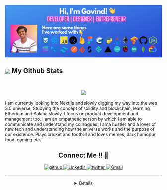 
<img src="Banner.png"/>

<summary><h2><img src="https://emojis.slackmojis.com/emojis/images/1471045852/841/hero.gif?1471045852" align="center"
                width="28" /> My Github Stats</h2> </summary>

<br>

<p align="center">
  <img src = "https://github-readme-stats.vercel.app/api?username=chandran-jr&show_icons=true&count_private=true&theme=vue&hide=issues&line_height=32">
</p>

<!--<p>I am a React developer from Mar Baselios College of Engineering and Technology currently pursuing the final year of Computer Science Engineering. I have experience working with Java, Python, and Machine Learning.</p>-->


<p>I am currently looking into Next.js and slowly digging my way into the web 3.0 universe. Studying the concept of solidity and blockchain, learning Etherium and Solana slowly. I focus on product development and management too. I am an empathetic person by which I am able to communicate and understand my colleagues. I ama hustler and a lover of new tech and understanding how the universe works and the purpose of our existence. Plays cricket and football and loves memes, dark humopur, food, gaming etc.</p>

<h2 align="center">Connect Me !! 🤝</h2> 

<p align="center">
<a href="https://github.com/chandran-jr" target="_blank">
<img src=https://img.shields.io/badge/github-%2324292e.svg?&style=for-the-badge&logo=github&logoColor=white alt=github style="margin-bottom: 5px;" />
</a>
<a href="https://www.linkedin.com/in/govind-b-chandran-46821a193/" target="_blank">
<img alt="LinkedIn" src="https://img.shields.io/badge/linkedin%20-%230077B5.svg?&style=for-the-badge&logo=linkedin&logoColor=white"/>
</a>
<a href="https://twitter.com/GovindChandran5" target="_blank">
<img src=https://img.shields.io/badge/twitter-%2300acee.svg?&style=for-the-badge&logo=twitter&logoColor=white alt=twitter style="margin-bottom: 5px;" />
</a>
<a href="mailto:govindchandran150@gmail.com">
<img alt="Gmail" src="https://img.shields.io/badge/Gmail-D14836?style=for-the-badge&logo=gmail&logoColor=white" />
</p> 

----


<details align="center">
  <summary>GitHub Trophies 🏆</summary>
<p align="center">
  <a href="https://github.com/ryo-ma/github-profile-trophy" target="_blank">
    <img src="https://github-profile-trophy.vercel.app/?username=chandran-jr&theme=gruvbox"/>
  </a>
</p>
</details>







 



